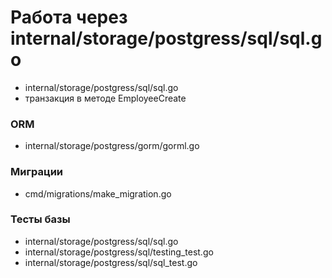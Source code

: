 # Работа через internal/storage/postgress/sql/sql.go

- internal/storage/postgress/sql/sql.go
- транзакция в методе EmployeeCreate

### ORM

- internal/storage/postgress/gorm/gorml.go

### Миграции

- cmd/migrations/make_migration.go

### Тесты базы

- internal/storage/postgress/sql/sql.go
- internal/storage/postgress/sql/testing_test.go
- internal/storage/postgress/sql/sql_test.go
